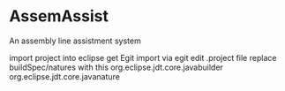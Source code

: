 AssemAssist
===========

An assembly line assistment system

import project into eclipse
	get Egit
	import via egit
	edit .project file replace buildSpec/natures with this 
		<buildSpec>
        		<buildCommand>
        		<name>org.eclipse.jdt.core.javabuilder</name>
        		<arguments>
        		</arguments>
        		</buildCommand>
		</buildSpec>
		<natures>
    		<nature>org.eclipse.jdt.core.javanature</nature>
		</natures>
	
